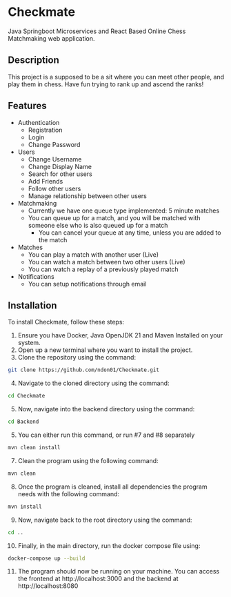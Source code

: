 # Checkmate
Java Springboot Microservices and React Based Online Chess Matchmaking web application.
## Description
This project is a supposed to be a sit where you can meet other people, and play them in chess.  Have fun trying to rank up and ascend the ranks!
## Features
- Authentication
    - Registration
    - Login
    - Change Password
- Users
  - Change Username
  - Change Display Name
  - Search for other users
  - Add Friends
  - Follow other users
  - Manage relationship between other users
- Matchmaking
  - Currently we have one queue type implemented: 5 minute matches
  - You can queue up for a match, and you will be matched with someone else who is also queued up for a match
    - You can cancel your queue at any time, unless you are added to the match
- Matches
  - You can play a match with another user (Live)
  - You can watch a match between two other users (Live)
  - You can watch a replay of a previously played match
- Notifications
  - You can setup notifications through email

## Installation
To install Checkmate, follow these steps:
1. Ensure you have Docker, Java OpenJDK 21 and Maven Installed on your system.
2. Open up a new terminal where you want to install the project.
3. Clone the repository using the command:
```bash
git clone https://github.com/ndon01/Checkmate.git
```
4. Navigate to the cloned directory using the command:
```bash
cd Checkmate
```
5. Now, navigate into the backend directory using the command: 
```bash
cd Backend
```
5. You can either run this command, or run #7 and #8 separately
```bash
mvn clean install
```
7. Clean the program using the following command:
```bash
mvn clean
   ```
8. Once the program is cleaned, install all dependencies the program needs with the following command:
```bash
mvn install
```
9. Now, navigate back to the root directory using the command: 
```bash
cd ..
```
10. Finally, in the main directory, run the docker compose file using:
```bash
docker-compose up --build
```
11. The program should now be running on your machine.  You can access the frontend at http://localhost:3000 and the backend at http://localhost:8080